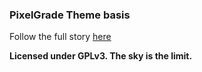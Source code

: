 ### PixelGrade Theme basis

Follow the full story [here](http://pixelgrade.github.io/guides/wp-theme)

**Licensed under GPLv3. The sky is the limit.**
